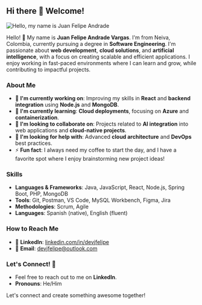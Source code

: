 ## Hi there 👋 Welcome!

![Hello, my name is Juan Felipe Andrade](https://github.com/devjfelipe/banner.png)

Hello! 👋 My name is **Juan Felipe Andrade Vargas**. I'm from Neiva, Colombia, currently pursuing a degree in **Software Engineering**. I'm passionate about **web development**, **cloud solutions**, and **artificial intelligence**, with a focus on creating scalable and efficient applications. I enjoy working in fast-paced environments where I can learn and grow, while contributing to impactful projects.

### About Me
- 🌱 **I'm currently working on**: Improving my skills in **React** and **backend integration** using **Node.js** and **MongoDB**.
- 🚀 **I'm currently learning**: **Cloud deployments**, focusing on **Azure** and **containerization**.
- 🤝 **I'm looking to collaborate on**: Projects related to **AI integration** into web applications and **cloud-native projects**.
- 🤔 **I'm looking for help with**: Advanced **cloud architecture** and **DevOps** best practices.
- ⚡ **Fun fact**: I always need my coffee to start the day, and I have a favorite spot where I enjoy brainstorming new project ideas!

### Skills
- **Languages & Frameworks**: Java, JavaScript, React, Node.js, Spring Boot, PHP, MongoDB
- **Tools**: Git, Postman, VS Code, MySQL Workbench, Figma, Jira
- **Methodologies**: Scrum, Agile
- **Languages**: Spanish (native), English (fluent)

### How to Reach Me
- 💼 **LinkedIn**: [linkedin.com/in/devjfelipe](https://linkedin.com/in/devjfelipe)
- 📧 **Email**: devjfelipe@outlook.com

### Let's Connect! 💬
- Feel free to reach out to me on **LinkedIn**.
- **Pronouns**: He/Him

Let's connect and create something awesome together!


